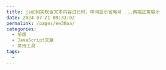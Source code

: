```yaml
---
title: js如何实现当文本内容过长时，中间显示省略号...,两端正常展示
date: 2024-07-21 09:33:02
permalink: /pages/ee30aa/
categories:
  - 前端
  - JavaScript文章
  - 常用工具
tags:
  - 
---
```


